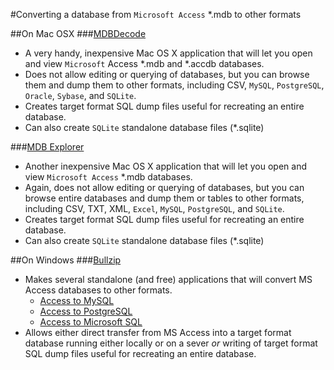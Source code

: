 #Converting a database from `Microsoft Access` *.mdb to other formats

##On Mac OSX
###[MDBDecode](https://itunes.apple.com/us/app/mdb-decode/id651972871?mt=12)
- A very handy, inexpensive Mac OS X application that will let you open and view `Microsoft` Access *.mdb and *.accdb databases.
- Does not allow editing or querying of databases, but you can browse them and dump them to other formats, including CSV, `MySQL`, `PostgreSQL`, `Oracle`, `Sybase`, and `SQLite`.
- Creates target format SQL dump files useful for recreating an entire database.
- Can also create `SQLite` standalone database files (*.sqlite)

###[MDB Explorer](http://www.macexplorer.co/en/mdb-explorer.php)
- Another inexpensive Mac OS X application that will let you open and view `Microsoft Access` *.mdb databases.
- Again, does not allow editing or querying of databases, but you can browse entire databases and dump them or tables to other formats, including CSV, TXT, XML, `Excel`, `MySQL`, `PostgreSQL`, and `SQLite`.
- Creates target format SQL dump files useful for recreating an entire database.
- Can also create `SQLite` standalone database files (*.sqlite)

##On Windows
###[Bullzip](http://www.bullzip.com/download.php)
- Makes several standalone (and free) applications that will convert MS Access databases to other formats.
  - [Access to MySQL](http://www.bullzip.com/products/a2m/info.php)
  - [Access to PostgreSQL](http://www.bullzip.com/products/a2p/info.php)
  - [Access to Microsoft SQL](http://www.bullzip.com/products/a2s/info.php)
- Allows either direct transfer from MS Access into a target format database running either locally or on a sever *or* writing of target format SQL dump files useful for recreating an entire database.